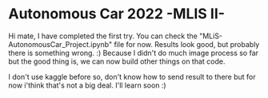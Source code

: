 # Autonomous Car 2022 -MLIS II-

Hi mate, I have completed the first try. You can check the "MLiS-AutonomousCar_Project.ipynb" file for now. Results look good, but probably there is something wrong. :) Because I didn't do much image process so far but the good thing is, we can now build other things on that code.

I don't use kaggle before so, don't know how to send result to there but for now i'think that's not a big deal. I'll learn soon :)

